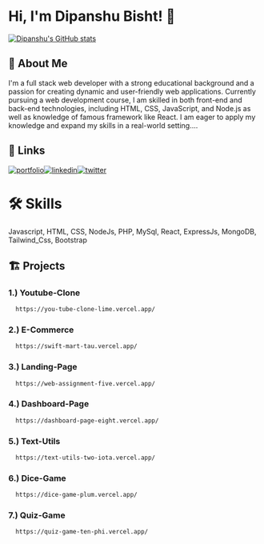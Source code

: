 
# Hi, I'm Dipanshu Bisht! 👋

[![Dipanshu's GitHub stats](https://github-readme-stats.vercel.app/api?username=BDX-Bisht)](https://github.com/anuraghazra/github-readme-stats)

## 🚀 About Me
I'm a full stack web developer with a strong educational background and a passion for creating dynamic and user-friendly web applications. Currently pursuing a web development course, I am skilled in both front-end and back-end technologies, including HTML, CSS, JavaScript, and Node.js as well as knowledge of famous framework like React. I am eager to apply my knowledge and expand my skills in a real-world setting....


## 🔗 Links
[![portfolio](https://img.shields.io/badge/my_portfolio-000?style=for-the-badge&logo=ko-fi&logoColor=white)](https://portfolio-pied-gamma-71.vercel.app/)[![linkedin](https://img.shields.io/badge/linkedin-0A66C2?style=for-the-badge&logo=linkedin&logoColor=white)](https://www.linkedin.com/in/dipanshu-bisht-5b02b8279/)[![twitter](https://img.shields.io/badge/whatsapp-25D366?style=for-the-badge&logo=whatsapp&logoColor=white)](https://wa.link/wfd9gd)


# 🛠 Skills
Javascript, HTML, CSS, NodeJs, PHP, MySql, React,
ExpressJs, MongoDB, Tailwind_Css, Bootstrap

## 🏗️ Projects

### 1.) Youtube-Clone

```bash
  https://you-tube-clone-lime.vercel.app/
```

### 2.) E-Commerce

```bash
  https://swift-mart-tau.vercel.app/
```

### 3.) Landing-Page

```bash
  https://web-assignment-five.vercel.app/
```

### 4.) Dashboard-Page

```bash
  https://dashboard-page-eight.vercel.app/
```

### 5.) Text-Utils

```bash
  https://text-utils-two-iota.vercel.app/
```

### 6.) Dice-Game

```bash
  https://dice-game-plum.vercel.app/
```

### 7.) Quiz-Game

```bash
  https://quiz-game-ten-phi.vercel.app/
```


